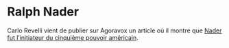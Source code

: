 # Ralph Nader

Carlo Revelli vient de publier sur Agoravox un article où il montre que [Nader fut l’initiateur du cinquième pouvoir américain](http://agoravox.fr/article.php3?id_article=26950).
